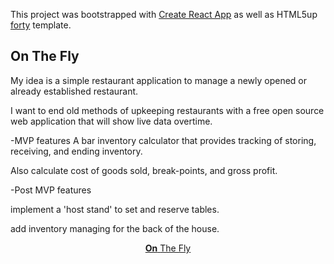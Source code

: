 


This project was bootstrapped with [Create React App](https://github.com/facebookincubator/create-react-app) as well as HTML5up [forty](https://html5up.net/forty) template.



## On The Fly

My idea is a simple restaurant application to manage a newly opened or already established restaurant.

I want to end old methods of upkeeping restaurants with a free open source web application that will show live data overtime.

-MVP features
A bar inventory calculator that provides tracking of storing, receiving, and ending inventory.

Also calculate cost of goods sold, break-points, and gross profit.

-Post MVP features

implement a 'host stand' to set and reserve tables.

add inventory managing for the back of the house.


<header id="header" className="alt">
  <a href="index.html" className="logo"><strong>On</strong> <span>The Fly</span></a>



</header>
